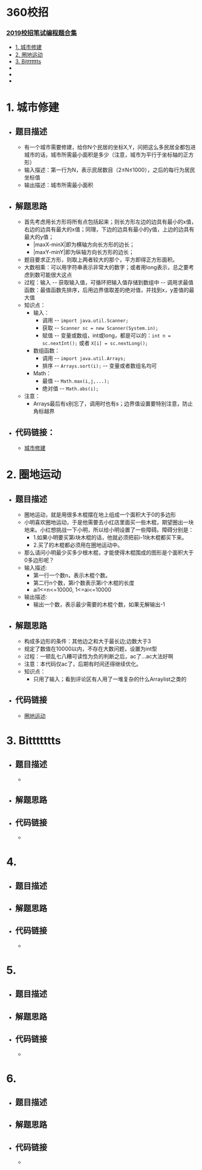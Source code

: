 # 360校招  

### [2019校招笔试编程题合集](https://www.nowcoder.com/test/17906015/summary)
<!-- GFM-TOC -->
* [1. 城市修建](#1-城市修建)
* [2. 圈地运动](#2-圈地运动)
* [3. Bittttttts](#3-bittttttts)
* []()
* []()
* []()
<!-- GFM-TOC -->



# 1. 城市修建
- ## 题目描述
  - 有一个城市需要修建，给你N个民居的坐标X,Y，问把这么多民居全都包进城市的话，城市所需最小面积是多少（注意，城市为平行于坐标轴的正方形）
  - 输入描述：第一行为N，表示民居数目（2≤N≤1000），之后的每行为居民坐标值
  - 输出描述：城市所需最小面积

- ## 解题思路
  - 首先考虑用长方形将所有点包括起来；则长方形左边的边具有最小的x值，右边的边具有最大的x值；同理，下边的边具有最小的y值，上边的边具有最大的y值；
    - |maxX-minX|即为横轴方向长方形的边长；
    - |maxY-minY|即为纵轴方向长方形的边长；
  - 题目要求正方形，则取上两者较大的那个，平方即得正方形面积。
  - 大数相乘：可以用字符串表示非常大的数字；或者用long表示，总之要考虑到数可能很大这点
  - 过程：输入 -- 获取输入值，可循环把输入值存储到数组中 -- 调用求最值函数：最值函数先排序，后用边界值取差的绝对值，并找到x，y差值的最大值 
  - 知识点：
    - 输入：
      - 调用 -- `import java.util.Scanner;`
      - 获取 -- `Scanner sc = new Scanner(System.in);`
      - 赋值 -- 变量或数组，int或long，都是可以的：`int n = sc.nextInt();` 或者 `X[i] = sc.nextLong();`      
    - 数组函数：
      - 调用 -- `import java.util.Arrays;`
      - 排序 -- `Arrays.sort(i);` -- 变量或者数组名均可
    - Math：
      - 最值 -- `Math.max(i,j,...);`
      - 绝对值 -- `Math.abs(i);`
  - 注意：
    - Arrays最后有s别忘了，调用时也有s；边界值设置要特别注意，防止角标越界

- ## 代码链接：
  - [城市修建](https://github.com/anliux/PracticePool/blob/master/360campus/src/191_%E5%9F%8E%E5%B8%82%E4%BF%AE%E5%BB%BA.java)



# 2. 圈地运动
- ## 题目描述
  - 圈地运动，就是用很多木棍摆在地上组成一个面积大于0的多边形
  - 小明喜欢圈地运动，于是他需要去小红店里面买一些木棍，期望圈出一块地来。小红想挑战一下小明，所以给小明设置了一些障碍。障碍分别是：
    - 1.如果小明要买第i块木棍的话，他就必须把前i-1块木棍都买下来。
    - 2.买了的木棍都必须用在圈地运动中。
  - 那么请问小明最少买多少根木棍，才能使得木棍围成的图形是个面积大于0多边形呢？
  - 输入描述:
    - 第一行一个数n，表示木棍个数。
    - 第二行n个数，第i个数表示第i个木棍的长度
    - ai1<=n<=10000, 1<=ai<=10000
  - 输出描述:
    - 输出一个数，表示最少需要的木棍个数，如果无解输出-1

- ## 解题思路
  - 构成多边形的条件：其他边之和大于最长边;边数大于3
  - 规定了数值在10000以内，不存在大数问题，设置为int型
  - 过程：一顿乱七八糟可读性为负的判断之后，ac了...ac大法好啊
  - 注意：本代码仅ac了，后期有时间还得继续优化。
  - 知识点：
    - 只用了输入；看到评论区有人用了一堆复杂的什么Arraylist之类的

- ## 代码链接
  - [圈地运动](https://github.com/anliux/PracticePool/blob/master/360campus/src/192_%E5%9C%88%E5%9C%B0%E8%BF%90%E5%8A%A8.java)



# 3. Bittttttts
- ## 题目描述
  - 

- ## 解题思路


- ## 代码链接
  - []()



# 4. 
- ## 题目描述

- ## 解题思路


- ## 代码链接
  - []()



# 5. 
- ## 题目描述

- ## 解题思路


- ## 代码链接
  - []()
 
 
 
# 6. 
- ## 题目描述

- ## 解题思路


- ## 代码链接
  - []()
